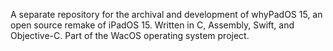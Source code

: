 A separate repository for the archival and development of whyPadOS 15, an open source remake of iPadOS 15. Written in C, Assembly, Swift, and Objective-C. Part of the WacOS operating system project.
